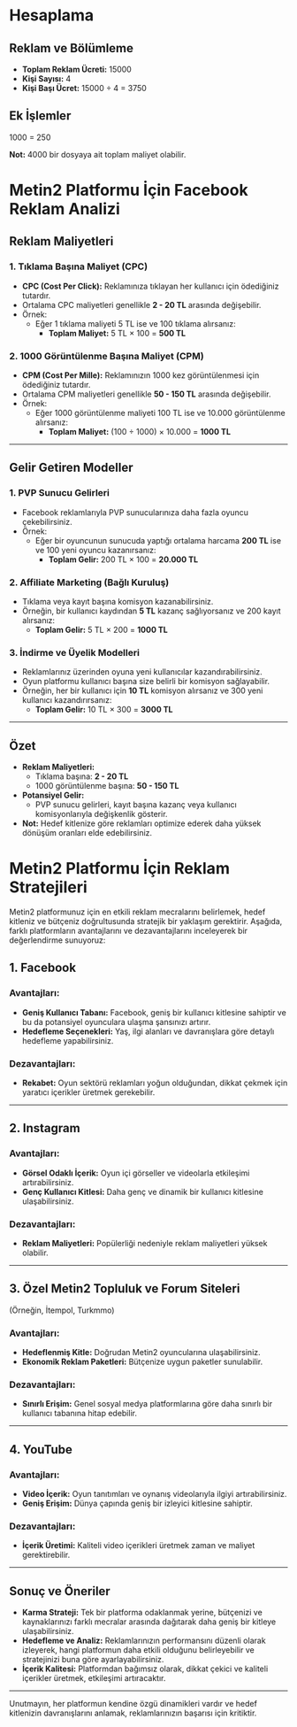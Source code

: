 
# Hesaplama 

## Reklam ve Bölümleme

- **Toplam Reklam Ücreti:** 15000
- **Kişi Sayısı:** 4
- **Kişi Başı Ücret:** 15000 ÷ 4 = 3750

## Ek İşlemler

 1000 = 250 

**Not:** 4000 bir dosyaya ait toplam maliyet olabilir.


# Metin2 Platformu İçin Facebook Reklam Analizi

## Reklam Maliyetleri

### 1. Tıklama Başına Maliyet (CPC)
- **CPC (Cost Per Click):** Reklamınıza tıklayan her kullanıcı için ödediğiniz tutardır.
- Ortalama CPC maliyetleri genellikle **2 - 20 TL** arasında değişebilir.
- Örnek:
  - Eğer 1 tıklama maliyeti 5 TL ise ve 100 tıklama alırsanız:
    - **Toplam Maliyet:** 5 TL × 100 = **500 TL**

### 2. 1000 Görüntülenme Başına Maliyet (CPM)
- **CPM (Cost Per Mille):** Reklamınızın 1000 kez görüntülenmesi için ödediğiniz tutardır.
- Ortalama CPM maliyetleri genellikle **50 - 150 TL** arasında değişebilir.
- Örnek:
  - Eğer 1000 görüntülenme maliyeti 100 TL ise ve 10.000 görüntülenme alırsanız:
    - **Toplam Maliyet:** (100 ÷ 1000) × 10.000 = **1000 TL**

---

## Gelir Getiren Modeller

### 1. PVP Sunucu Gelirleri
- Facebook reklamlarıyla PVP sunucularınıza daha fazla oyuncu çekebilirsiniz.
- Örnek:
  - Eğer bir oyuncunun sunucuda yaptığı ortalama harcama **200 TL** ise ve 100 yeni oyuncu kazanırsanız:
    - **Toplam Gelir:** 200 TL × 100 = **20.000 TL**

### 2. Affiliate Marketing (Bağlı Kuruluş)
- Tıklama veya kayıt başına komisyon kazanabilirsiniz.
- Örneğin, bir kullanıcı kaydından **5 TL** kazanç sağlıyorsanız ve 200 kayıt alırsanız:
  - **Toplam Gelir:** 5 TL × 200 = **1000 TL**

### 3. İndirme ve Üyelik Modelleri
- Reklamlarınız üzerinden oyuna yeni kullanıcılar kazandırabilirsiniz.
- Oyun platformu kullanıcı başına size belirli bir komisyon sağlayabilir.
- Örneğin, her bir kullanıcı için **10 TL** komisyon alırsanız ve 300 yeni kullanıcı kazandırırsanız:
  - **Toplam Gelir:** 10 TL × 300 = **3000 TL**

---

## Özet
- **Reklam Maliyetleri:** 
  - Tıklama başına: **2 - 20 TL**
  - 1000 görüntülenme başına: **50 - 150 TL**
- **Potansiyel Gelir:**
  - PVP sunucu gelirleri, kayıt başına kazanç veya kullanıcı komisyonlarıyla değişkenlik gösterir.
- **Not:** Hedef kitlenize göre reklamları optimize ederek daha yüksek dönüşüm oranları elde edebilirsiniz.


# Metin2 Platformu İçin Reklam Stratejileri

Metin2 platformunuz için en etkili reklam mecralarını belirlemek, hedef kitleniz ve bütçeniz doğrultusunda stratejik bir yaklaşım gerektirir. Aşağıda, farklı platformların avantajlarını ve dezavantajlarını inceleyerek bir değerlendirme sunuyoruz:

## 1. Facebook

### Avantajları:
- **Geniş Kullanıcı Tabanı:** Facebook, geniş bir kullanıcı kitlesine sahiptir ve bu da potansiyel oyunculara ulaşma şansınızı artırır.
- **Hedefleme Seçenekleri:** Yaş, ilgi alanları ve davranışlara göre detaylı hedefleme yapabilirsiniz.

### Dezavantajları:
- **Rekabet:** Oyun sektörü reklamları yoğun olduğundan, dikkat çekmek için yaratıcı içerikler üretmek gerekebilir.

---

## 2. Instagram

### Avantajları:
- **Görsel Odaklı İçerik:** Oyun içi görseller ve videolarla etkileşimi artırabilirsiniz.
- **Genç Kullanıcı Kitlesi:** Daha genç ve dinamik bir kullanıcı kitlesine ulaşabilirsiniz.

### Dezavantajları:
- **Reklam Maliyetleri:** Popülerliği nedeniyle reklam maliyetleri yüksek olabilir.

---

## 3. Özel Metin2 Topluluk ve Forum Siteleri
(Örneğin, İtempol, Turkmmo)

### Avantajları:
- **Hedeflenmiş Kitle:** Doğrudan Metin2 oyuncularına ulaşabilirsiniz.
- **Ekonomik Reklam Paketleri:** Bütçenize uygun paketler sunulabilir.

### Dezavantajları:
- **Sınırlı Erişim:** Genel sosyal medya platformlarına göre daha sınırlı bir kullanıcı tabanına hitap edebilir.

---

## 4. YouTube

### Avantajları:
- **Video İçerik:** Oyun tanıtımları ve oynanış videolarıyla ilgiyi artırabilirsiniz.
- **Geniş Erişim:** Dünya çapında geniş bir izleyici kitlesine sahiptir.

### Dezavantajları:
- **İçerik Üretimi:** Kaliteli video içerikleri üretmek zaman ve maliyet gerektirebilir.

---

## Sonuç ve Öneriler

- **Karma Strateji:** Tek bir platforma odaklanmak yerine, bütçenizi ve kaynaklarınızı farklı mecralar arasında dağıtarak daha geniş bir kitleye ulaşabilirsiniz.
- **Hedefleme ve Analiz:** Reklamlarınızın performansını düzenli olarak izleyerek, hangi platformun daha etkili olduğunu belirleyebilir ve stratejinizi buna göre ayarlayabilirsiniz.
- **İçerik Kalitesi:** Platformdan bağımsız olarak, dikkat çekici ve kaliteli içerikler üretmek, etkileşimi artıracaktır.

---

Unutmayın, her platformun kendine özgü dinamikleri vardır ve hedef kitlenizin davranışlarını anlamak, reklamlarınızın başarısı için kritiktir.


